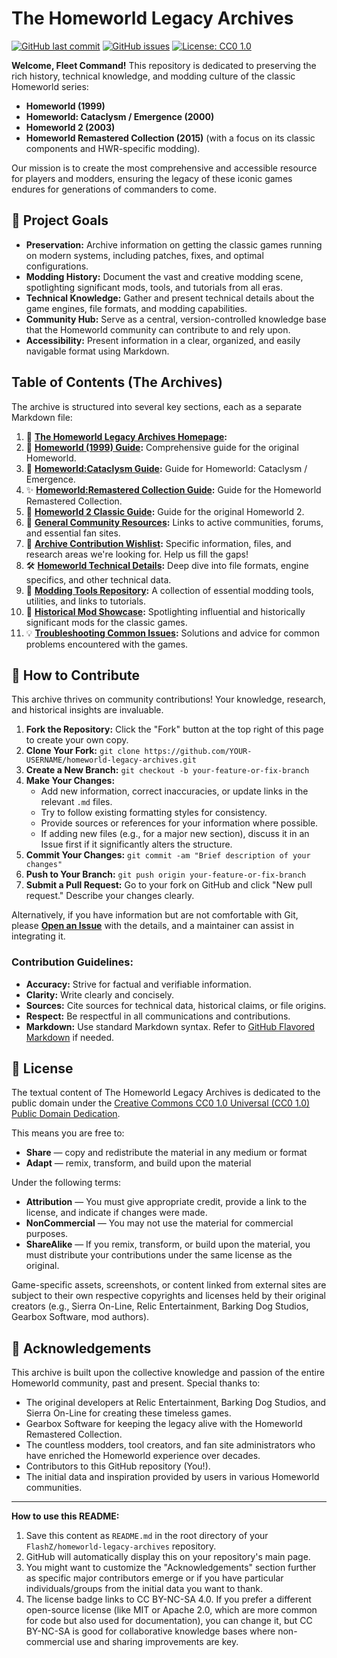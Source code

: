# The Homeworld Legacy Archives

[![GitHub last commit](https://img.shields.io/github/last-commit/FlashZ/homeworld-legacy-archives)](https://github.com/FlashZ/homeworld-legacy-archives/commits/main)
[![GitHub issues](https://img.shields.io/github/issues/FlashZ/homeworld-legacy-archives)](https://github.com/FlashZ/homeworld-legacy-archives/issues)
[![License: CC0 1.0](https://img.shields.io/badge/license-CC0%201.0-lightgrey)](https://creativecommons.org/publicdomain/zero/1.0/)

**Welcome, Fleet Command!** This repository is dedicated to preserving the rich history, technical knowledge, and modding culture of the classic Homeworld series:

*   **Homeworld (1999)**
*   **Homeworld: Cataclysm / Emergence (2000)**
*   **Homeworld 2 (2003)**
*   **Homeworld Remastered Collection (2015)** (with a focus on its classic components and HWR-specific modding).

Our mission is to create the most comprehensive and accessible resource for players and modders, ensuring the legacy of these iconic games endures for generations of commanders to come.

## 🚀 Project Goals

*   **Preservation:** Archive information on getting the classic games running on modern systems, including patches, fixes, and optimal configurations.
*   **Modding History:** Document the vast and creative modding scene, spotlighting significant mods, tools, and tutorials from all eras.
*   **Technical Knowledge:** Gather and present technical details about the game engines, file formats, and modding capabilities.
*   **Community Hub:** Serve as a central, version-controlled knowledge base that the Homeworld community can contribute to and rely upon.
*   **Accessibility:** Present information in a clear, organized, and easily navigable format using Markdown.

##  Table of Contents (The Archives)

The archive is structured into several key sections, each as a separate Markdown file:

1.  📄 **[The Homeworld Legacy Archives Homepage](docs/00_The_Homeworld_Legacy_Archives_Homepage.md):**
2.  🚀 **[Homeworld (1999) Guide](docs/01_Homeworld_1999_Guide.md):** Comprehensive guide for the original Homeworld.
3.  👾 **[Homeworld:Cataclysm Guide](docs/02_Homeworld_Cataclysm_Guide.md):** Guide for Homeworld: Cataclysm / Emergence.
4.  ✨ **[Homeworld:Remastered Collection Guide](docs/03_Homeworld_Remastered_Collection_Guide.md):** Guide for the Homeworld Remastered Collection.
5.  🌌 **[Homeworld 2 Classic Guide](docs/04_Homeworld_2_Classic_Guide.md):** Guide for the original Homeworld 2.
6.  🤝 **[General Community Resources](docs/05_General_Community_Resources.md):** Links to active communities, forums, and essential fan sites.
7.  📝 **[Archive Contribution Wishlist](docs/06_Archive_Contribution_Wishlist.md):** Specific information, files, and research areas we're looking for. Help us fill the gaps!
8.  🛠️ **[Homeworld Technical Details](docs/07_Homeworld_Technical_Details.md):** Deep dive into file formats, engine specifics, and other technical data.
9.  🔧 **[Modding Tools Repository](docs/08_Modding_Tools_Repository.md):** A collection of essential modding tools, utilities, and links to tutorials.
10. 🌟 **[Historical Mod Showcase](docs/09_Historical_Mod_Showcase.md):** Spotlighting influential and historically significant mods for the classic games.
11. 💡 **[Troubleshooting Common Issues](docs/10_Troubleshooting_Common_Issues.md):** Solutions and advice for common problems encountered with the games.

## 🤝 How to Contribute

This archive thrives on community contributions! Your knowledge, research, and historical insights are invaluable.

1.  **Fork the Repository:** Click the "Fork" button at the top right of this page to create your own copy.
2.  **Clone Your Fork:** `git clone https://github.com/YOUR-USERNAME/homeworld-legacy-archives.git`
3.  **Create a New Branch:** `git checkout -b your-feature-or-fix-branch`
4.  **Make Your Changes:**
    *   Add new information, correct inaccuracies, or update links in the relevant `.md` files.
    *   Try to follow existing formatting styles for consistency.
    *   Provide sources or references for your information where possible.
    *   If adding new files (e.g., for a major new section), discuss it in an Issue first if it significantly alters the structure.
5.  **Commit Your Changes:** `git commit -am "Brief description of your changes"`
6.  **Push to Your Branch:** `git push origin your-feature-or-fix-branch`
7.  **Submit a Pull Request:** Go to your fork on GitHub and click "New pull request." Describe your changes clearly.

Alternatively, if you have information but are not comfortable with Git, please **[Open an Issue](https://github.com/FlashZ/homeworld-legacy-archives/issues)** with the details, and a maintainer can assist in integrating it.

### Contribution Guidelines:

*   **Accuracy:** Strive for factual and verifiable information.
*   **Clarity:** Write clearly and concisely.
*   **Sources:** Cite sources for technical data, historical claims, or file origins.
*   **Respect:** Be respectful in all communications and contributions.
*   **Markdown:** Use standard Markdown syntax. Refer to [GitHub Flavored Markdown](https://guides.github.com/features/mastering-markdown/) if needed.

## 📜 License

The textual content of The Homeworld Legacy Archives is dedicated to the public domain under the [Creative Commons CC0 1.0 Universal (CC0 1.0) Public Domain Dedication](https://creativecommons.org/publicdomain/zero/1.0/).


This means you are free to:
*   **Share** — copy and redistribute the material in any medium or format
*   **Adapt** — remix, transform, and build upon the material

Under the following terms:
*   **Attribution** — You must give appropriate credit, provide a link to the license, and indicate if changes were made.
*   **NonCommercial** — You may not use the material for commercial purposes.
*   **ShareAlike** — If you remix, transform, or build upon the material, you must distribute your contributions under the same license as the original.

Game-specific assets, screenshots, or content linked from external sites are subject to their own respective copyrights and licenses held by their original creators (e.g., Sierra On-Line, Relic Entertainment, Barking Dog Studios, Gearbox Software, mod authors).

## 🙏 Acknowledgements

This archive is built upon the collective knowledge and passion of the entire Homeworld community, past and present. Special thanks to:

*   The original developers at Relic Entertainment, Barking Dog Studios, and Sierra On-Line for creating these timeless games.
*   Gearbox Software for keeping the legacy alive with the Homeworld Remastered Collection.
*   The countless modders, tool creators, and fan site administrators who have enriched the Homeworld experience over decades.
*   Contributors to this GitHub repository (You!).
*   The initial data and inspiration provided by users in various Homeworld communities.

---

**How to use this README:**
1.  Save this content as `README.md` in the root directory of your `FlashZ/homeworld-legacy-archives` repository.
2.  GitHub will automatically display this on your repository's main page.
3.  You might want to customize the "Acknowledgements" section further as specific major contributors emerge or if you have particular individuals/groups from the initial data you want to thank.
4.  The license badge links to CC BY-NC-SA 4.0. If you prefer a different open-source license (like MIT or Apache 2.0, which are more common for code but also used for documentation), you can change it, but CC BY-NC-SA is good for collaborative knowledge bases where non-commercial use and sharing improvements are key.